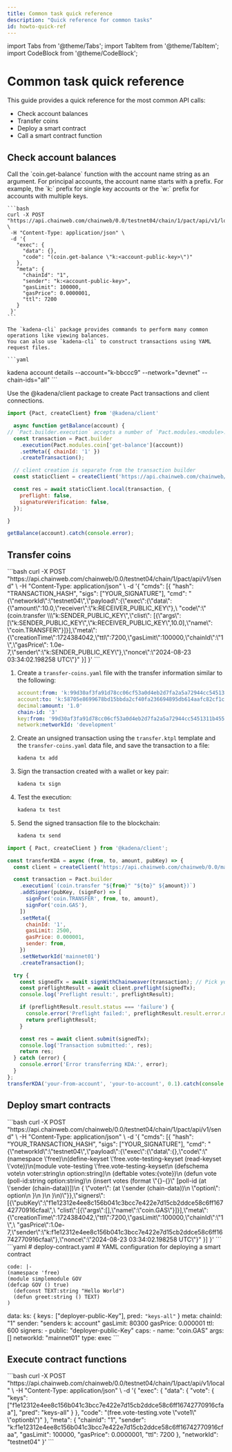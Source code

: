 ```yaml
---
title: Common task quick reference
description: "Quick reference for common tasks"
id: howto-quick-ref
---
```


import Tabs from '@theme/Tabs';
import TabItem from '@theme/TabItem';
import CodeBlock from '@theme/CodeBlock';

# Common task quick reference

This guide provides a quick reference for the most common API calls:

- Check account balances
- Transfer coins
- Deploy a smart contract
- Call a smart contract function

## Check account balances

<Tabs>
  <TabItem value="api" label="API" default>
Call the `coin.get-balance` function with the account name string as an argument.
For principal accounts, the account name starts with a prefix.
For example, the `k:` prefix for single key accounts or the `w:` prefix for accounts with multiple keys.

    ```bash
    curl -X POST "https://api.chainweb.com/chainweb/0.0/testnet04/chain/1/pact/api/v1/local" \
     -H "Content-Type: application/json" \
     -d '{
       "exec": {
         "data": {},
         "code": "(coin.get-balance \"k:<account-public-key>\")"
       },
       "meta": {
         "chainId": "1",
         "sender": "k:<account-public-key>",
         "gasLimit": 100000,
         "gasPrice": 0.0000001,
         "ttl": 7200
       }
     }'
    ```
  </TabItem>

  <TabItem value="cli" label="Kadena CLI">
    
    The `kadena-cli` package provides commands to perform many common operations like viewing balances.
    You can also use `kadena-cli` to construct transactions using YAML request files.

    ```yaml
   kadena account details --account="k-bbccc9" --network="devnet" --chain-ids="all" 
    ```
  </TabItem>

<TabItem value="js" label="Kadena.js">
  
  Use the @kadena/client package to create Pact transactions and client connections.

  ```javascript
  import {Pact, createClient} from '@kadena/client'

    async function getBalance(account) {
  // `Pact.builder.execution` accepts a number of `Pact.modules.<module>.<fun>` calls
    const transaction = Pact.builder
      .execution(Pact.modules.coin['get-balance'](account))
      .setMeta({ chainId: '1' })
      .createTransaction();

    // client creation is separate from the transaction builder
    const staticClient = createClient('https://api.chainweb.com/chainweb/0.0/mainnet01/chain/1/pact');

    const res = await staticClient.local(transaction, {
      preflight: false,
      signatureVerification: false,
    });

}

getBalance(account).catch(console.error);
```

</TabItem>
</Tabs>

## Transfer coins

<Tabs>
  <TabItem value="api" label="API" default>
  ```bash
    curl -X POST "https://api.chainweb.com/chainweb/0.0/testnet04/chain/1/pact/api/v1/send" \
     -H "Content-Type: application/json" \
     -d '{
       "cmds": [{
         "hash": "TRANSACTION_HASH",
         "sigs": ["YOUR_SIGNATURE"],
         "cmd": "{\"networkId\":\"testnet04\",\"payload\":{\"exec\":{\"data\":{\"amount\":10.0,\"receiver\":\"k:RECEIVER_PUBLIC_KEY\"},\
         "code\":\"(coin.transfer \\\"k:SENDER_PUBLIC_KEY\",\"clist\":
          [{\"args\":[\"k:SENDER_PUBLIC_KEY\",\"k:RECEIVER_PUBLIC_KEY\",10.0],\"name\":
          \"coin.TRANSFER\"}]}],\"meta\":{\"creationTime\":1724384042,\"ttl\":7200,\"gasLimit\":100000,\"chainId\":\"1\",\"gasPrice\":
          1.0e-7,\"sender\":\"k:SENDER_PUBLIC_KEY\"},\"nonce\":\"2024-08-23 03:34:02.198258 UTC\"}"
       }]
     }'
    ```
</TabItem>

<TabItem value="cli" label="Kadena CLI">

1. Create a `transfer-coins.yaml` file with the transfer information similar to the following:

   ```yaml
   account:from: 'k:99d30af3fa91d78cc06cf53a0d4eb2d7fa2a5a72944cc5451311b455a67a3c1c'
   account:to: 'k:58705e8699678bd15bbda2cf40fa236694895db614aafc82cf1c06c014ca963c'
   decimal:amount: '1.0'
   chain-id: '3'
   key:from: '99d30af3fa91d78cc06cf53a0d4eb2d7fa2a5a72944cc5451311b455a67a3c1c'
   network:networkId: 'development'
   ```     

2. Create an unsigned transaction using the `transfer.ktpl` template and the `transfer-coins.yaml` data file, and save the transaction to a file:
   
   ```bash
   kadena tx add
   ```
   
3. Sign the transaction created with a wallet or key pair:
   
   ```bash
   kadena tx sign
   ```

4. Test the execution:
   
   ```bash
   kadena tx test
   ```
    
5. Send the signed transaction file to the blockchain:
   
   ```bash
   kadena tx send
   ```
  </TabItem>

  <TabItem value="js" label="Kadena.js">
  
  ```javascript
  import { Pact, createClient } from '@kadena/client';

  const transferKDA = async (from, to, amount, pubKey) => {
    const client = createClient('https://api.chainweb.com/chainweb/0.0/mainnet01/chain/1/pact');

    const transaction = Pact.builder
      .execution(`(coin.transfer "${from}" "${to}" ${amount})`)
      .addSigner(pubKey, (signFor) => [
        signFor('coin.TRANSFER', from, to, amount),
        signFor('coin.GAS'),
      ])
      .setMeta({
        chainId: '1',
        gasLimit: 2500,
        gasPrice: 0.000001,
        sender: from,
      })
      .setNetworkId('mainnet01')
      .createTransaction();

    try {
      const signedTx = await signWithChainweaver(transaction); // Pick your preferred signing method
      const preflightResult = await client.preflight(signedTx);
      console.log('Preflight result:', preflightResult);

      if (preflightResult.result.status === 'failure') {
        console.error('Preflight failed:', preflightResult.result.error.message);
        return preflightResult;
      }

      const res = await client.submit(signedTx);
      console.log('Transaction submitted:', res);
      return res;
    } catch (error) {
      console.error('Error transferring KDA:', error);
    }
  };
transferKDA('your-from-account', 'your-to-account', 0.1).catch(console.error);
```

  </TabItem>
</Tabs>

## Deploy smart contracts

<Tabs>
  <TabItem value="api" label="API" default>
  ```bash
  curl -X POST "https://api.chainweb.com/chainweb/0.0/testnet04/chain/1/pact/api/v1/send" \
     -H "Content-Type: application/json" \
     -d '{
       "cmds": [{
         "hash": "YOUR_TRANSACTION_HASH",
         "sigs": ["YOUR_SIGNATURE"],
         "cmd": "{\"networkId\":\"testnet04\",\"payload\":{\"exec\":{\"data\":{},\"code\":\"(namespace \'free)\n(define-keyset \'free.vote-testing-keyset 
         (read-keyset \'vote))\n(module vote-testing \'free.vote-testing-keyset\n  (defschema vote\n    voter:string\n    option:string)\n  (deftable votes:{vote})\n 
         (defun vote (poll-id:string option:string)\n    (insert votes (format \"{}-{}\" [poll-id (at \'sender (chain-data))])\n      { \"voter\": (at \'sender (chain-data))\n
                 \"option\": option\n      }\n    )\n  )\n)\"}},\"signers\":[{\"pubKey\":\"f1e12312e4ee8c156b041c3bcc7e422e7d15cb2ddce58c6ff16742770916cfaa\",\
                 "clist\":[{\"args\":[],\"name\":\"coin.GAS\"}]}],\"meta\":{\"creationTime\":1724384042,\"ttl\":7200,\"gasLimit\":100000,\"chainId\":\"1\",\
                 "gasPrice\":1.0e-7,\"sender\":\"k:f1e12312e4ee8c156b041c3bcc7e422e7d15cb2ddce58c6ff16742770916cfaa\"},\"nonce\":\"2024-08-23 03:34:02.198258 UTC\"}"
       }]
     }'
  ```
  </TabItem>

  <TabItem value="cli" label="Kadena CLI">
```yaml
    # deploy-contract.yaml
    # YAML configuration for deploying a smart contract

    code: |-
    (namespace 'free)
    (module simplemodule GOV
    (defcap GOV () true)
      (defconst TEXT:string "Hello World")
      (defun greet:string () TEXT)
    )
  data:
    ks: {
     keys`:` ["deployer-public-Key"],
     pred`:` `"keys-all"`
    }
  meta:
    chainId: "1"
    sender: "senders k: account"
    gasLimit: 80300
    gasPrice: 0.000001
    ttl: 600
  signers:
    - public: "deployer-public-Key"
      caps:
        - name: "coin.GAS"
          args: []
  networkId: "mainnet01"
  type: exec
      ```
  </TabItem>

  <TabItem value="js" label="Kadena.js">
  </TabItem>
</Tabs>

## Execute contract functions

<Tabs>
  <TabItem value="api" label="API" default>
  ```bash
  curl -X POST "https://api.chainweb.com/chainweb/0.0/testnet04/chain/1/pact/api/v1/local" \
     -H "Content-Type: application/json" \
     -d '{
       "exec": {
         "data": {
           "vote": {
             "keys": ["f1e12312e4ee8c156b041c3bcc7e422e7d15cb2ddce58c6ff16742770916cfaa"],
             "pred": "keys-all"
           }
         },
         "code": "(free.vote-testing.vote \"vote1\" \"optionb\")"
       },
       "meta": {
         "chainId": "1",
         "sender": "k:f1e12312e4ee8c156b041c3bcc7e422e7d15cb2ddce58c6ff16742770916cfaa",
         "gasLimit": 100000,
         "gasPrice": 0.0000001,
         "ttl": 7200
       },
       "networkId": "testnet04"
     }'
    ```
  </TabItem>

  <TabItem value="cli" label="Kadena CLI">

  </TabItem>

  <TabItem value="js" label="Kadena.js">
  </TabItem>
</Tabs>